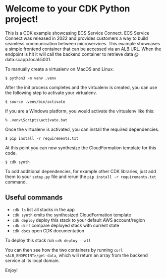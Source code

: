 
# Welcome to your CDK Python project!

This is a CDK example showcasing ECS Service Connect. ECS Service Connect was released in 2022 and provides customers a way to build seamless communication between microservices. This example showcases a simple frontend container that can be accessed via an ALB URL. When the endpoint is hit it will call the backend container to retrieve data @ data.scapp.local:5001.


To manually create a virtualenv on MacOS and Linux:

```
$ python3 -m venv .venv
```

After the init process completes and the virtualenv is created, you can use the following
step to activate your virtualenv.

```
$ source .venv/bin/activate
```

If you are a Windows platform, you would activate the virtualenv like this:

```
% .venv\Scripts\activate.bat
```

Once the virtualenv is activated, you can install the required dependencies.

```
$ pip install -r requirements.txt
```

At this point you can now synthesize the CloudFormation template for this code.

```
$ cdk synth
```

To add additional dependencies, for example other CDK libraries, just add
them to your `setup.py` file and rerun the `pip install -r requirements.txt`
command.

## Useful commands

 * `cdk ls`          list all stacks in the app
 * `cdk synth`       emits the synthesized CloudFormation template
 * `cdk deploy`      deploy this stack to your default AWS account/region
 * `cdk diff`        compare deployed stack with current state
 * `cdk docs`        open CDK documentation


To deploy this stack run `cdk deploy --all`

You can then see how the two containers by running `curl <ALB_ENDPOINT>/get-data`, which will return an array from the backend service at its local domain.

Enjoy!
